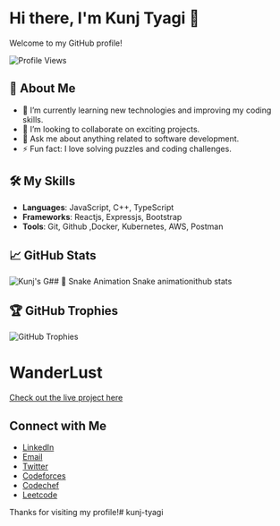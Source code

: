 # Hi there, I'm Kunj Tyagi 👋

Welcome to my GitHub profile!

![Profile Views](https://komarev.com/ghpvc/?username=Kunj-Tyagi&color=blueviolet)

## 🚀 About Me

- 🌱 I’m currently learning new technologies and improving my coding skills.
- 👯 I’m looking to collaborate on exciting projects.
- 💬 Ask me about anything related to software development.
- ⚡ Fun fact: I love solving puzzles and coding challenges.

## 🛠 My Skills

- **Languages**: JavaScript, C++, TypeScript
- **Frameworks**: Reactjs, Expressjs, Bootstrap
- **Tools**: Git, Github ,Docker, Kubernetes, AWS, Postman



## 📈 GitHub Stats
![Kunj's G## 🐍 Snake Animation
![Snake animation](https://raw.githubusercontent.com/Kunj-Tyagi/Kunj-Tyagi/output/snake.svg)ithub stats](https://github-readme-stats.vercel.app/api?username=Kunj-Tyagi&show_icons=true&theme=radical)

## 🏆 GitHub Trophies
![GitHub Trophies](https://github-profile-trophy.vercel.app/?username=Kunj-Tyagi&theme=radical&no-frame=false&column=3&margin-w=15&margin-h=15)

# WanderLust

[Check out the live project here](https://wanderlust-3-6a75.onrender.com)

## Connect with Me

- [LinkedIn](https://www.linkedin.com/in/kunj-tyagi/)
- [Email](mailto:kunjtyagi24@gmail.com)
- [Twitter](https://twitter.com/KunjTyagi)
- [Codeforces](https://codeforces.com/)
- [Codechef](https://www.codechef.com/users/rdx_kunj)
- [Leetcode](https://leetcode.com/u/kunjtyagi24/)

Thanks for visiting my profile!# kunj-tyagi